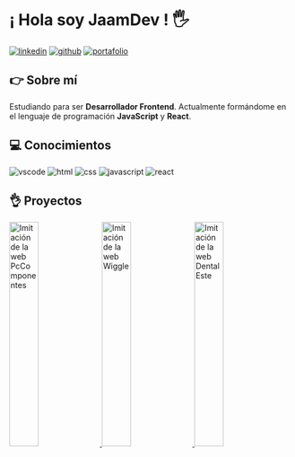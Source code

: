 # ¡ Hola soy JaamDev ! 🖐️

[![linkedin](https://img.shields.io/static/v1?label=&message=linkedin&color=0e76a8&logo=linkedin&logoColor=white&style=for-the-badge)](https://www.linkedin.com)
[![github](https://img.shields.io/static/v1?label=&message=github&color=181717&logo=github&logoColor=white&style=for-the-badge)](https://github.com/jaamdev)
[![portafolio](https://img.shields.io/static/v1?label=&message=portafolio&color=00A50C&style=for-the-badge)](https://jaamdev.github.io/portfolio/)

## 👉 Sobre mí
Estudiando para ser **Desarrollador Frontend**. Actualmente formándome en el lenguaje de programación **JavaScript** y **React**.

## 💻 Conocimientos
![vscode](https://img.shields.io/static/v1?label=&message=vs%20code&color=007acc&logo=visualstudiocode&logoColor=white&style=for-the-badge)
![html](https://img.shields.io/static/v1?label=&message=html5&color=e34F26&logo=html5&logoColor=white&style=for-the-badge)
![css](https://img.shields.io/static/v1?label=&message=css3&color=1572b6&logo=css3&logoColor=white&style=for-the-badge)
![javascript](https://img.shields.io/static/v1?label=&message=javascript&color=f7df1e&logo=javascript&logoColor=white&style=for-the-badge)
![react](https://img.shields.io/static/v1?label=&message=react&color=61dafb&logo=react&logoColor=white&style=for-the-badge)

## 👌 Proyectos
<a href='https://github.com/jaamdev/pccomponentes-project' title="Imitación de la web PcComponentes" target='_blank'>
  <img width='32%'  src='https://raw.githubusercontent.com/jaamdev/portfolio/main/img/pccomponentes-project.jpg' alt='Imitación de la web PcComponentes' />
</a>
<a href='https://github.com/jaamdev/wiggle-project' title="Imitación de la web Wiggle" target='_blank'>
  <img width='32%'  src='https://raw.githubusercontent.com/jaamdev/portfolio/main/img/bicis-project.jpg' alt='Imitación de la web Wiggle' />
</a>
<a href='https://github.com/jaamdev/dental-este-project' title="Imitación de la web Dental Este" target='_blank'>
  <img width='32%'  src='https://raw.githubusercontent.com/jaamdev/portfolio/main/img/dental-project.jpg' alt='Imitación de la web Dental Este' />
</a>
